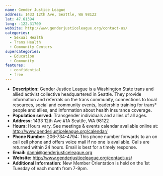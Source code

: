 ```yaml
---
name: Gender Justice League
address: 1433 12th Ave, Seattle, WA 98122
lat: 47.61394
long: -122.31709
website: http://www.genderjusticeleague.org/contact-us/
categories:
  - Sexual Health
  - Trans Health
  - Community Centers
supercategories:
  - Education
  - Community
features:
  - confidential
  - free
---
```

- **Description:** Gender Justice League is a Washington State trans and allied activist collective headquartered in Seattle. They provide information and referrals on the trans community, connections to local resources, social and community events, leadership training for trans* people and allies, and information about health insurance coverage.
- **Population served:** Transgender individuals and allies of all ages.
- **Address:** 1433 12th Ave #1A Seattle, WA 98122
- **Hours:** Hours vary. See meetings & events calendar available online at: <http://www.genderjusticeleague.org/calendar/>
- **Phone Number:** 206-734-4794: This phone number forwards to an on call cell phone and offers voice mail if no one is available. Calls are returned within 24 hours. Email is best for a timely response.
- **Email:** danni@genderjusticeleague.org
- **Website:** <http://www.genderjusticeleague.org/contact-us/>
- **Additional Information:** New Member Orientation is held on the 1st Tuesday of each month from 7-9pm.
